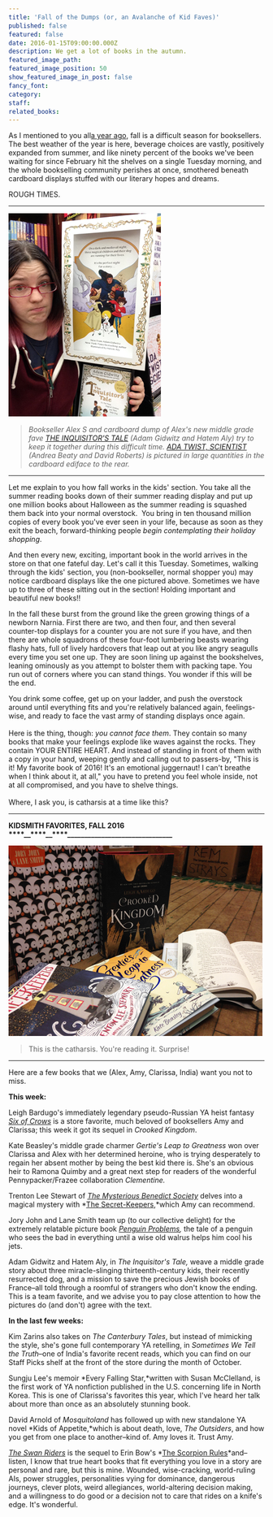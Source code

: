 ```yaml
---
title: 'Fall of the Dumps (or, an Avalanche of Kid Faves)'
published: false
featured: false
date: 2016-01-15T09:00:00.000Z
description: We get a lot of books in the autumn.
featured_image_path:
featured_image_position: 50
show_featured_image_in_post: false
fancy_font:
category:
staff:
related_books:
---
```



As I mentioned to you all[a year ago](http://www.brooklinebooksmith.com/kidsmith/2015/08/31/the-fall-is-falling/), fall is a difficult season for booksellers. The best weather of the year is here, beverage choices are vastly, positively expanded from summer, and like ninety percent of the books we've been waiting for since February hit the shelves on a single Tuesday morning, and the whole bookselling community perishes at once, smothered beneath cardboard displays stuffed with our literary hopes and dreams.

ROUGH TIMES.

---

![](/uploads/versions/img-4376---x----300-400x---.jpg)

> *Bookseller Alex S and cardboard dump of Alex's new middle grade fave [THE INQUISITOR'S TALE](http://www.brooklinebooksmith-shop.com/book/9780525426165) (Adam Gidwitz and Hatem Aly) try to keep it together during this difficult time. [ADA TWIST, SCIENTIST](http://www.brooklinebooksmith-shop.com/book/9781419721373) (Andrea Beaty and David Roberts) is pictured in large quantities in the cardboard ediface to the rear.*

---

Let me explain to you how fall works in the kids' section. You take all the summer reading books down of their summer reading display and put up one million books about Halloween as the summer reading is squashed them back into your normal overstock.&nbsp; You bring in ten thousand million copies of every book you've ever seen in your life, because as soon as they exit the beach, forward-thinking people *begin contemplating their holiday shopping*.

And then every new, exciting, important book in the world arrives in the store on that one fateful day. Let's call it this Tuesday. Sometimes, walking through the kids' section, you (non-bookseller, normal shopper you) may notice cardboard displays like the one pictured above. Sometimes we have up to three of these sitting out in the section! Holding important and beautiful new books!!

In the fall these burst from the ground like the green growing things of a newborn Narnia. First there are two, and then four, and then several counter-top displays for a counter you are not sure if you have, and then there are whole squadrons of these four-foot lumbering beasts wearing flashy hats, full of lively hardcovers that leap out at you like angry seagulls every time you set one up. They are soon lining up against the bookshelves, leaning ominously as you attempt to bolster them with packing tape. You run out of corners where you can stand things. You wonder if this will be the end.

You drink some coffee, get up on your ladder, and push the overstock around until everything fits and you're relatively balanced again, feelings-wise, and ready to face the vast army of standing displays once again.
<br>
<br>Here is the thing, though: *you cannot face them*. They contain so many books that make your feelings explode like waves against the rocks. They contain YOUR ENTIRE HEART. And instead of standing in front of them with a copy in your hand, weeping gently and calling out to passers-by, "This is it! My favorite book of 2016! It's an emotional juggernaut! I can't breathe when I think about it, at all," you have to pretend you feel whole inside, not at all compromised, and you have to shelve things.
<br>
<br>Where, I ask you, is catharsis at a time like this?

---

**KIDSMITH FAVORITES, FALL 2016**
<br>**__****__****__****__****__****__****__****_________________________________**

![](/uploads/versions/img-4364---x----500-375x---.jpg)

> This is the catharsis. You're reading it. Surprise!

---

Here are a few books that we (Alex, Amy, Clarissa, India) want you not to miss.

**This week:**

Leigh Bardugo's immediately legendary pseudo-Russian YA heist fantasy [*Six of Crows*](http://www.brooklinebooksmith-shop.com/book/9781627792127) is a store favorite, much beloved of booksellers Amy and Clarissa; this week it got its sequel in *Crooked Kingdom*.

Kate Beasley's middle grade charmer *Gertie's Leap to Greatness* won over Clarissa and Alex with her determined heroine, who is trying desperately to regain her absent mother by being the best kid there is. She's an obvious heir to Ramona Quimby and a great next step for readers of the wonderful Pennypacker/Frazee collaboration *Clementine.*

Trenton Lee Stewart of [*The Mysterious Benedict Society*](http://www.brooklinebooksmith-shop.com/book/9780316003957) delves into a magical mystery with *[The Secret-Keepers](http://www.brooklinebooksmith-shop.com/book/9780316389556),*which Amy can recommend.

Jory John and Lane Smith team up (to our collective delight) for the extremely relatable picture book *[Penguin Problems](http://www.brooklinebooksmith-shop.com/book/9780553513370),* the tale of a penguin who sees the bad in everything until a wise old walrus helps him cool his jets.

Adam Gidwitz and Hatem Aly, in *The Inquisitor's Tale,* weave a middle grade story about three miracle-slinging thirteenth-century kids, their recently resurrected dog, and a mission to save the precious Jewish books of France–all told through a roomful of strangers who don't know the ending. This is a team favorite, and we advise you to pay close attention to how the pictures do (and don't) agree with the text.

**In the last few weeks:**

Kim Zarins also takes on *The Canterbury Tales*, but instead of mimicking the style, she's gone full contemporary YA retelling, in *Sometimes We Tell the Truth*–one of India's favorite recent reads, which you can find on our Staff Picks shelf at the front of the store during the month of October.

Sungju Lee's memoir *Every Falling Star,*written with Susan McClelland, is the first work of YA nonfiction published in the U.S. concerning life in North Korea. This is one of Clarissa's favorites this year, which I've heard her talk about more than once as an absolutely stunning book.

David Arnold of *Mosquitoland* has followed up with new standalone YA novel *Kids of Appetite,*which is about death, love, *The Outsiders*, and how you get from one place to another–kind of. Amy loves it. Trust Amy.

[*The Swan Riders*](http://www.brooklinebooksmith-shop.com/book/9781481442749) is the sequel to Erin Bow's *[The Scorpion Rules](http://www.brooklinebooksmith.com/2015/10/26/alex-is-readingthe-scorpion-rules/)*and–listen, I know that true heart books that fit everything you love in a story are personal and rare, but this is mine. Wounded, wise-cracking, world-ruling AIs, power struggles, personalities vying for dominance, dangerous journeys, clever plots, weird allegiances, world-altering decision making, and a willingness to do good or a decision not to care that rides on a knife's edge. It's wonderful.

<br>
<br>&nbsp;

&nbsp;